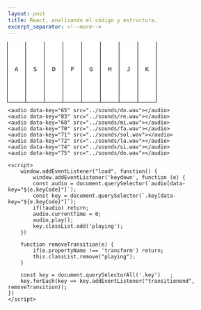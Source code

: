 ```yaml
---
layout: post
title: React, analizando el código y estructura.
excerpt_separator: <!--more-->
---
```


<html>
<head>
  <style type="text/css">
    .key {
        border-style: solid;
        border-color: black;
        border-width: 0 1px 1px 1px;
        height: 6em;
        width: 3em;
        text-align: center;
        transition: all 0.07s; 
        display: inline-block;
        padding-top: 55px;
        margin: -2.5px;
        background-color: white;
    }

    .playing {
        transform: scale(0.95);
        box-shadow: 0 0 15px grey inset;
    }
  </style>
</head>
<body>
    <div id="keys">
        <div data-key="65" class="key">
            <kbd>A</kbd>
        </div>
        <div data-key="83" class="key">
            <kbd>S</kbd>
        </div>
        <div data-key="68" class="key">
            <kbd>D</kbd>
        </div>
        <div data-key="70" class="key">
            <kbd>F</kbd>
        </div>
        <div data-key="71" class="key">
            <kbd>G</kbd>
        </div>
        <div data-key="72" class="key">
            <kbd>H</kbd>
        </div>
        <div data-key="74" class="key">
            <kbd>J</kbd>
        </div>
        <div data-key="75" class="key">
            <kbd>K</kbd>
        </div>
    </div>

    <audio data-key="65" src="../sounds/do.wav"></audio>
    <audio data-key="83" src="../sounds/re.wav"></audio>
    <audio data-key="68" src="../sounds/mi.wav"></audio>
    <audio data-key="70" src="../sounds/fa.wav"></audio>
    <audio data-key="71" src="../sounds/sol.wav"></audio>
    <audio data-key="72" src="../sounds/la.wav"></audio>
    <audio data-key="74" src="../sounds/si.wav"></audio>
    <audio data-key="75" src="../sounds/do.wav"></audio>

    <script>
        window.addEventListener("load", function() {
            window.addEventListener('keydown', function (e) {
            const audio = document.querySelector(`audio[data-key="${e.keyCode}"]`);
            const key = document.querySelector(`.key[data-key="${e.keyCode}"]`);
            if(!audio) return;
            audio.currentTime = 0;
            audio.play();
            key.classList.add('playing');
        })

        function removeTransition(e) {
            if(e.propertyName !== 'transform') return;
            this.classList.remove("playing");
        }

        const key = document.querySelectorAll('.key')   ;
        key.forEach(key => key.addEventListener("transitionend", removeTransition));
    })
    </script>


</body>
</html>